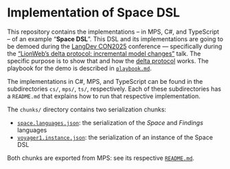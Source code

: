 # Implementation of Space DSL

This repository contains the implementations – in MPS, C#, and TypeScript – of an example “**Space DSL**”.
This DSL and its implementations are going to be demoed during the [LangDev CON2025](https://langdevcon.org) conference — specifically during the [“LionWeb’s delta protocol: incremental model changes”](https://langdevcon.org/2025/abstracts#20) talk.
The specific purpose is to show that and how the [delta protocol](https://github.com/LionWeb-io/specification/blob/main/delta/delta-api.adoc) works.
The playbook for the demo is described in [`playbook.md`](./playbook.md).

The implementations in C#, MPS, and TypeScript can be found in the subdirectories `cs/`, `mps/`, `ts/`, respectively.
Each of these subdirectories has a `README.md` that explains how to run that respective implementation.

The `chunks/` directory contains two serialization chunks:

* [`space.languages.json`](./chunks/space.languages.json): the serialization of the *Space* and *Findings* languages
* [`voyager1.instance.json`](./chunks/voyager1.instance.json): the serialization of an instance of the Space DSL

Both chunks are exported from MPS: see its respective [`README.md`](./mps/README.md).


